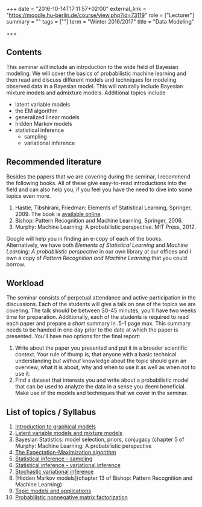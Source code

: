 +++
date = "2016-10-14T17:11:57+02:00"
external_link = "https://moodle.hu-berlin.de/course/view.php?id=73119"
role = ["Lecturer"]
summary = ""
tags = [""]
term = "Winter 2016/2017"
title = "Data Modeling"

+++
## Contents

This seminar will include an introduction to the wide field of Bayesian modeling. We will cover the basics of probabilistic machine learning and then read and discuss different models and techniques for modeling observed data in a Bayesian model. This will naturally include Bayesian mixture models and admixture models. Additional topics include

- latent variable models
- the EM algorithm
- generalized linear models
- hidden Markov models
- statistical inference
  - sampling
  - variational inference

## Recommended literature

Besides the papers that we are covering during the seminar, I recommend the following books. All of these give easy-to-read introductions into the field and can also help you, if you feel you have the need to dive into some topics even more.

1. Hastie, Tibshirani, Friedman: Elements of Statistical Learning, Springer, 2009. The book is [available online](http://www-stat.stanford.edu/~tibs/ElemStatLearn/download.html).
2. Bishop: Pattern Recognition and Machine Learning, Springer, 2006. 
3. Murphy: Machine Learning: A probabilistic perspective. MIT Press, 2012. 

Google will help you in finding an e-copy of each of the books. Alternatively, we have both _Elements of Statistical Learning_ and _Machine Learning: A probabilistic perspective_ in our own library at our offices and I own a copy of _Pattern Recognition and Machine Learning_ that you could borrow.

## Workload
The seminar consists of perpetual attendance and active participation in the discussions. Each of the students will give a talk on one of the topics we are covering. The talk should be between 30-45 minutes, you'll have two weeks time for preparation.
Additionally, each of the students is required to read each paper and prepare a _short_ summary in .5-1 page max. This summary needs to be handed in one day prior to the date at which the paper is presented.
You'll have *two* options for the final report:

1. Write about the paper you presented and put it in a broader scientific context. Your rule of thump is, that anyone with a basic technical understanding _but without_ knowledge about the topic should gain an overview, what it is about, why and when to use it as well as when _not_ to use it.
2. Find a dataset that interests you and write about a probabilistic model that can be used to analyze the data in a sense you deem beneficial. Make use of the models and techniques that we cover in the seminar.

## List of topics / Syllabus
1. [Introduction to graphical models](papers/graphical_models.pdf)
2. [Latent variable models and mixture models](papers/latent_variable_models.pdf)
1. Bayesian Statistics: model selection, priors, conjugacy (chapter 5 of Murphy: Machine Learning: A probabilistic perspective
3. [The Expectation-Maximization algorithm](papers/EM.pdf)
5. [Statistical inference - sampling](papers/sampling.pdf)
6. [Statistical inference - variational inference](papers/vi.pdf)
8. [Stochastic variational inference](papers/svi.pdf)
9. [Hidden Markov models](chapter 13 of Bishop: Pattern Recognition and Machine Learning)
4. [Topic models and applications](papers/topicmodels.pdf)
7. [Probabilistic nonnegative matrix factorization](papers/probabilistic_nmf.pdf)

